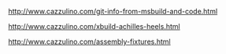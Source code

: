 http://www.cazzulino.com/git-info-from-msbuild-and-code.html

http://www.cazzulino.com/xbuild-achilles-heels.html

http://www.cazzulino.com/assembly-fixtures.html
